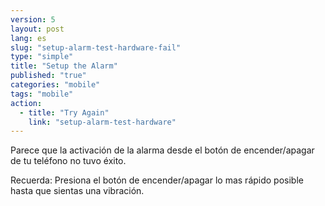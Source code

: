 ```yaml
---
version: 5
layout: post
lang: es
slug: "setup-alarm-test-hardware-fail"
type: "simple"
title: "Setup the Alarm"
published: "true"
categories: "mobile"
tags: "mobile"
action: 
  - title: "Try Again"
    link: "setup-alarm-test-hardware"
---
```


Parece que la activación de la alarma desde el botón de encender/apagar de tu teléfono no tuvo éxito.

Recuerda: Presiona el botón  de encender/apagar lo mas rápido posible hasta que sientas una vibración.  
